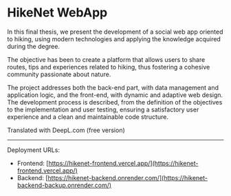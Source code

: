 # HikeNet WebApp

In this final thesis, we present the development of a social web app oriented to hiking, using modern technologies and applying the knowledge acquired during the degree. 

The objective has been to create a platform that allows users to share routes, tips and experiences related to hiking, thus fostering a cohesive community passionate about nature.

The project addresses both the back-end part, with data management and application logic, and the front-end, with dynamic and adaptive web design. The development process is described, from the definition of the objectives to the implementation and user testing, ensuring a satisfactory user experience and a clean and maintainable code structure.

Translated with DeepL.com (free version)

---

Deployment URLs:
- Frontend: [https://hikenet-frontend.vercel.app/](https://hikenet-frontend.vercel.app/)
- Backend: [https://hikenet-backend.onrender.com/](https://hikenet-backend-backup.onrender.com/)
